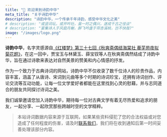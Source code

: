 ```yaml
---
title: "👋 欢迎来到诗韵中华"
meta_title: "关于诗韵中华"
description: "诗韵中华，一个传承千年诗韵，感受中华文化之美"
# description: "或竖词坛，或开吟社，虽一时之偶兴，遂成千古之佳谈"
# description: "宴集诗人于风庭月榭，醉飞吟盏于帘杏溪桃，岂不快哉?"
image: "/images/logo.png"
---
```


**诗韵中华**，名字灵感源自[《红楼梦》第三十七回《秋爽斋偶结海棠社 蘅芜苑夜拟菊花题》](/works/637907)，在这一回中，贾宝玉与林黛玉、薛宝钗等人在秋爽斋偶然结成了诗韵中华，旨在通过诗歌来表达对自然美景的赞美和内心情感的抒发。

作为一个致力于古典诗词的网站，诗韵中华不仅收录了数千位诗人的珍贵作品，内容丰富，涵盖了从唐诗、宋词到元曲等多个时期的诗词珍宝，还拥有诗词创作、评论交流等互动功能，让每一位文学爱好者都能在这里找到心灵的慰藉，并与志同道合的朋友共同探讨诗词之美。

我们诚挚邀请您加入诗韵中华，期待每一位对古典文学有着无尽热爱和追求的朋友，一起分享、一起欣赏那些跨越时空的文学精粹。

> 本站诗词数据内容来源于互联网，如果某些资料侵犯了您的合法权益或对您造成了任何程度的伤害，请及时[联系我们](mailto:javayhu@gmail.com)，我们将在收到通知后第一时间妥善处理该部分内容。

